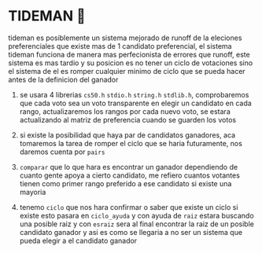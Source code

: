 # TIDEMAN :postbox:

tideman es posiblemente un sistema mejorado de runoff de la eleciones preferenciales que existe mas de 1 candidato preferencial, el sistema tideman funciona de manera mas perfecionista de errores que runoff, este sistema es mas tardio y su posicion es no tener un ciclo de votaciones sino el sistema de el es romper cualquier minimo de ciclo que se pueda hacer antes de la definicion del ganador

1) se usara 4 librerias `cs50.h` `stdio.h` `string.h` `stdlib.h`, comprobaremos que cada voto sea un voto transparente en elegir un candidato en cada rango, actualizaremos los rangos por cada nuevo voto, se estara actualizando al matriz de preferencia cuando se guarden los votos 

2) si existe la posibilidad que haya par de candidatos ganadores, aca tomaremos la tarea de romper el ciclo que se haria futuramente, nos daremos cuenta por `pairs` 

3) `comparar` que lo que hara es encontrar un ganador dependiendo de cuanto gente apoya a cierto candidato, me refiero cuantos votantes tienen como primer rango preferido a ese candidato si existe una mayoria

4) tenemo `ciclo` que nos hara confirmar o saber que existe un ciclo si existe esto pasara en `ciclo_ayuda` y con ayuda de `raiz` estara buscando una posible raiz y con `esraiz` sera al final encontrar la raiz de un posible candidato ganador  y asi es como se llegaria a no ser un sistema que pueda elegir a el candidato ganador

